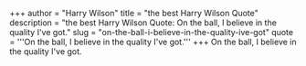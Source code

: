 +++
author = "Harry Wilson"
title = "the best Harry Wilson Quote"
description = "the best Harry Wilson Quote: On the ball, I believe in the quality I've got."
slug = "on-the-ball-i-believe-in-the-quality-ive-got"
quote = '''On the ball, I believe in the quality I've got.'''
+++
On the ball, I believe in the quality I've got.

